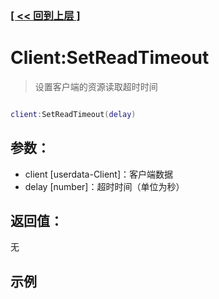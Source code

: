 ### [[ << 回到上层 ]](README.md)

# Client:SetReadTimeout

> 设置客户端的资源读取超时时间

```lua

client:SetReadTimeout(delay)

```

## 参数：

+ client [userdata-Client]：客户端数据
+ delay [number]：超时时间（单位为秒）

## 返回值：

无

## 示例

```lua

```